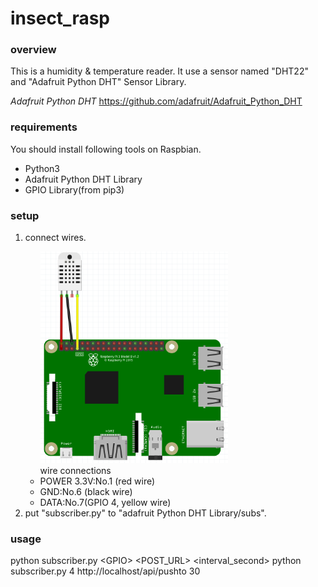 # insect_rasp

### overview ###
This is a humidity & temperature reader.  It use a sensor named "DHT22" and "Adafruit Python DHT" Sensor Library.

<em>Adafruit Python DHT</em>
<a target="ada_lef" href="https://github.com/adafruit/Adafruit_Python_DHT">https://github.com/adafruit/Adafruit_Python_DHT</a>

### requirements ###
You should install following tools on Raspbian.
<ul>
    <li>Python3</li>
    <li>Adafruit Python DHT Library </li>
    <li>GPIO Library(from pip3)</li>
</ul>

###  setup ###
<ol type="1">
    <li>connect wires.</li>
    <ul type="a">
      <li type="none"><img src="./diagram.png" width="300"></li>
      <li type="none">wire connections</li>
      <li>POWER 3.3V:No.1 (red wire)</li>
      <li>GND:No.6 (black wire)</li>
      <li>DATA:No.7(GPIO 4, yellow wire)</li>
    </ul>
    <li>put "subscriber.py" to "adafruit Python DHT Library/subs".</li>
</ol>

###  usage ###
python subscriber.py &lt;GPIO&gt; &lt;POST_URL&gt; &lt;interval_second&gt;
python subscriber.py 4 http://localhost/api/pushto 30
